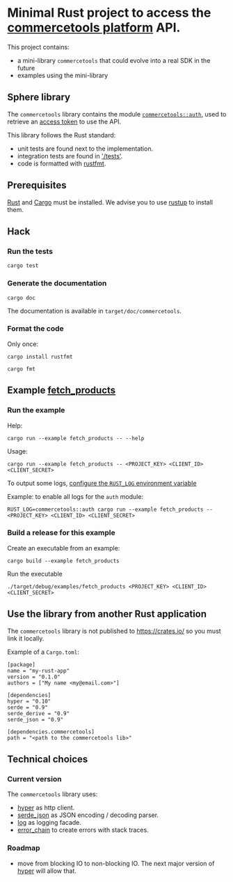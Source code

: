 # Minimal Rust project to access the [commercetools platform](http://dev.commercetools.com/) API.

This project contains:

- a mini-library `commercetools` that could evolve into a real SDK in the future
- examples using the mini-library

## Sphere library

The `commercetools` library contains the module [`commercetools::auth`](/rust/src/auth.rs), used to retrieve an [access token](http://dev.commercetools.com/http-api-authorization.html) to use the API.

This library follows the Rust standard:

- unit tests are found next to the implementation.
- integration tests are found in ['/tests'](/rust/tests).
- code is formatted with [rustfmt](https://github.com/rust-lang-nursery/rustfmt).

## Prerequisites

[Rust](https://www.rust-lang.org/) and [Cargo](https://crates.io/install) must be installed. We advise you to use [rustup](https://github.com/rust-lang-nursery/rustup.rs) to install them.

## Hack
### Run the tests
```
cargo test
```

### Generate the documentation
```
cargo doc
```
The documentation is available in `target/doc/commercetools`.

### Format the code
Only once:
```
cargo install rustfmt
```

```
cargo fmt
```

## Example [fetch_products](/rust/examples/fetch_products.rs)
### Run the example

Help:
```
cargo run --example fetch_products -- --help
```

Usage:
```
cargo run --example fetch_products -- <PROJECT_KEY> <CLIENT_ID> <CLIENT_SECRET>
```

To output some logs, [configure the `RUST_LOG` environment variable](http://doc.rust-lang.org/log/env_logger/index.html)

Example: to enable all logs for the `auth` module:
```
RUST_LOG=commercetools::auth cargo run --example fetch_products -- <PROJECT_KEY> <CLIENT_ID> <CLIENT_SECRET>
```

### Build a release for this example

Create an executable from an example:
```
cargo build --example fetch_products
```

Run the executable
```
./target/debug/examples/fetch_products <PROJECT_KEY> <CLIENT_ID> <CLIENT_SECRET>
```

## Use the library from another Rust application

The `commercetools` library is not published to https://crates.io/ so you must link it locally.

Example of a `Cargo.toml`:
```
[package]
name = "my-rust-app"
version = "0.1.0"
authors = ["My name <my@email.com>"]

[dependencies]
hyper = "0.10"
serde = "0.9"
serde_derive = "0.9"
serde_json = "0.9"

[dependencies.commercetools]
path = "<path to the commercetools lib>"
```

## Technical choices
### Current version

The `commercetools` library uses:

- [hyper](http://hyper.rs/) as http client.
- [serde_json](https://docs.serde.rs/serde_json/) as JSON encoding / decoding parser.
- [log](https://doc.rust-lang.org/log) as logging facade.
- [error_chain](http://rust-lang-nursery.github.io/rustup.rs/error_chain/index.html) to create errors with stack traces.

### Roadmap

- move from blocking IO to non-blocking IO. The next major version of [hyper](http://hyper.rs/hyper/master/hyper/client/index.html) will allow that.
